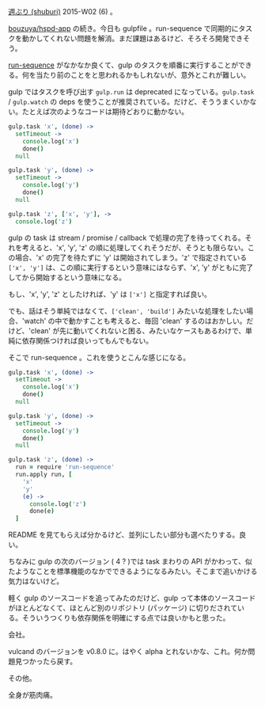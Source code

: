 [週ぶり (shuburi)][shuburi] 2015-W02 (6) 。

[bouzuya/hspd-app][] の続き。今日も gulpfile 。run-sequence で同期的にタスクを動かしてくれない問題を解消。まだ課題はあるけど、そろそろ開発できそう。

[run-sequence](https://www.npmjs.com/package/run-sequence) がなかなか良くて、gulp のタスクを順番に実行することができる。何を当たり前のことをと思われるかもしれないが、意外とこれが難しい。

gulp ではタスクを呼び出す `gulp.run` は deprecated になっている。`gulp.task` / `gulp.watch` の deps を使うことが推奨されている。だけど、そううまくいかない。たとえば次のようなコードは期待どおりに動かない。

```coffeescript
gulp.task 'x', (done) ->
  setTimeout ->
    console.log('x')
    done()
  null

gulp.task 'y', (done) ->
  setTimeout ->
    console.log('y')
    done()
  null

gulp.task 'z', ['x', 'y'], ->
  console.log('z')
```

gulp の task は stream / promise / callback で処理の完了を待ってくれる。それを考えると、'x', 'y', 'z' の順に処理してくれそうだが、そうとも限らない。この場合、'x' の完了を待たずに 'y' は開始されてしまう。'z' で指定されている `['x', 'y']` は、この順に実行するという意味にはならず、'x', 'y' がともに完了してから開始するという意味になる。

もし、'x', 'y', 'z' としたければ、'y' は `['x']` と指定すれば良い。

でも、話はそう単純ではなくて、`['clean', 'build']` みたいな処理をしたい場合、'watch' の中で動かすことも考えると、毎回 'clean' するのはおかしい。だけど、'clean' が先に動いてくれないと困る、みたいなケースもあるわけで、単純に依存関係つければ良いってもんでもない。

そこで run-sequence 。これを使うとこんな感じになる。

```coffeescript
gulp.task 'x', (done) ->
  setTimeout ->
    console.log('x')
    done()
  null

gulp.task 'y', (done) ->
  setTimeout ->
    console.log('y')
    done()
  null

gulp.task 'z', (done) ->
  run = require 'run-sequence'
  run.apply run, [
    'x'
    'y'
    (e) ->
      console.log('z')
      done(e)
  ]
```

README を見てもらえば分かるけど、並列にしたい部分も選べたりする。良い。

ちなみに gulp の次のバージョン ( 4 ? )では task まわりの API がかわって、似たようなことを標準機能のなかでできるようになるみたい。そこまで追いかける気力はないけど。

軽く gulp のソースコードを追ってみたのだけど、gulp って本体のソースコードがほとんどなくて、ほとんど別のリポジトリ (パッケージ) に切りだされている。そういうつくりも依存関係を明確にする点では良いかもと思った。

会社。

vulcand のバージョンを v0.8.0 に。はやく alpha とれないかな、これ。何か問題見つかったら戻す。

その他。

全身が筋肉痛。

[shuburi]: http://shuburi.org
[bouzuya/hspd-app]: https://github.com/bouzuya/hspd-app
